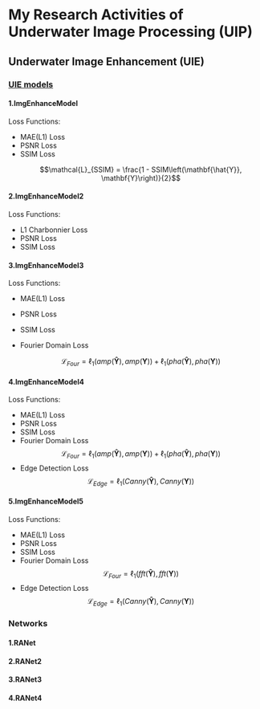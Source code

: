 # My Research Activities of Underwater Image Processing (UIP)

## Underwater Image Enhancement (UIE)

### [UIE models](./models/img_enhance_model.py)

#### 1.ImgEnhanceModel

Loss Functions:
- MAE(L1) Loss
- PSNR Loss
- SSIM Loss
    ```math
    \mathcal{L}_{SSIM} = \frac{1 - SSIM\left(\mathbf{\hat{Y}}, \mathbf{Y}\right)}{2}
    ```

#### 2.ImgEnhanceModel2

Loss Functions:
- L1 Charbonnier Loss
- PSNR Loss
- SSIM Loss

#### 3.ImgEnhanceModel3

Loss Functions:
- MAE(L1) Loss
- PSNR Loss
- SSIM Loss
- Fourier Domain Loss
    
    $$ \mathcal{L}_{Four} = {\ell}_{1}(amp(\mathbf{\hat{Y}}), amp(\mathbf{Y})) + {\ell}_{1}(pha(\mathbf{\hat{Y}}), pha(\mathbf{Y})) $$

#### 4.ImgEnhanceModel4

Loss Functions:
- MAE(L1) Loss
- PSNR Loss
- SSIM Loss
- Fourier Domain Loss
    $$ \mathcal{L}_{Four} = {\ell}_{1}(amp(\mathbf{\hat{Y}}), amp(\mathbf{Y})) + {\ell}_{1}(pha(\mathbf{\hat{Y}}), pha(\mathbf{Y})) $$
- Edge Detection Loss
    $$ \mathcal{L}_{Edge} = {\ell}_{1}(Canny(\mathbf{\hat{Y}}), Canny(\mathbf{Y})) $$

#### 5.ImgEnhanceModel5

Loss Functions:
- MAE(L1) Loss
- PSNR Loss
- SSIM Loss
- Fourier Domain Loss
    $$ \mathcal{L}_{Four} = {\ell}_{1}(fft(\mathbf{\hat{Y}}), fft(\mathbf{Y})) $$
- Edge Detection Loss
    $$ \mathcal{L}_{Edge} = {\ell}_{1}(Canny(\mathbf{\hat{Y}}), Canny(\mathbf{Y})) $$

### Networks

#### 1.RANet
#### 2.RANet2
#### 3.RANet3
#### 4.RANet4